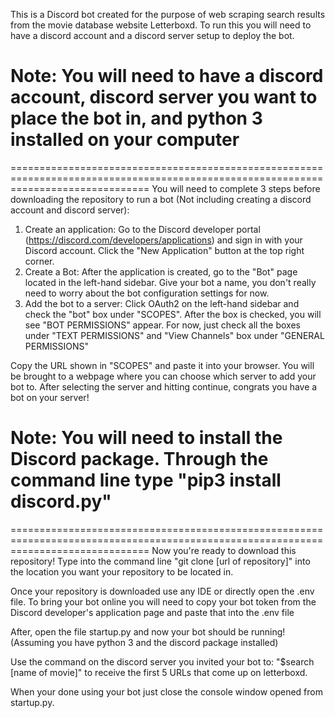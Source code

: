 This is a Discord bot created for the purpose of web scraping search results from the movie database website Letterboxd. To run this you will need to have a discord account and a discord server setup to deploy the bot.

Note: You will need to have a discord account, discord server you want to place the bot in, and python 3 installed on your computer
=
====================================================================================================================================
You will need to complete 3 steps before downloading the repository to run a bot (Not including creating a discord account and discord server):

1. Create an application: Go to the Discord developer portal (https://discord.com/developers/applications) and sign in with your Discord account. Click the "New Application" button at the top right corner.
2. Create a Bot: After the application is created, go to the "Bot" page located in the left-hand sidebar. Give your bot a name, you don't really need to worry about the bot configuration settings for now.
3. Add the bot to a server: Click OAuth2 on the left-hand sidebar and check the "bot" box under "SCOPES". After the box is checked, you will see "BOT PERMISSIONS" appear. For now, just check all the boxes under "TEXT PERMISSIONS" and "View Channels" box under "GENERAL PERMISSIONS"

Copy the URL shown in "SCOPES" and paste it into your browser. You will be brought to a webpage where you can choose which server to add your bot to. After selecting the server and hitting continue, congrats you have a bot on your server!

Note: You will need to install the Discord package. Through the command line type "pip3 install discord.py" 
=
====================================================================================================================================
Now you're ready to download this repository! Type into the command line "git clone [url of repository]" into the location you want your repository to be located in.

Once your repository is downloaded use any IDE or directly open the .env file. To bring your bot online you will need to copy your bot token from the Discord developer's application page and paste that into the .env file

After, open the file startup.py and now your bot should be running! (Assuming you have python 3 and the discord package installed)

Use the command on the discord server you invited your bot to: "$search [name of movie]" to receive the first 5 URLs that come up on letterboxd. 

When your done using your bot just close the console window opened from startup.py.
